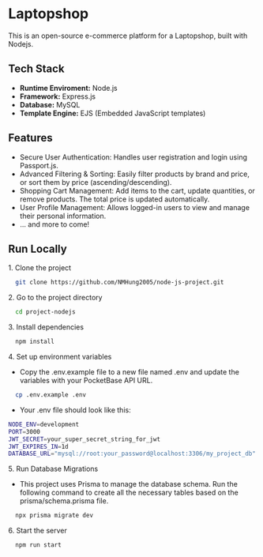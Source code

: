 
# Laptopshop

This is an open-source e-commerce platform for a Laptopshop, built with Nodejs.




## Tech Stack

* **Runtime Enviroment:** Node.js
* **Framework:** Express.js
* **Database:** MySQL
* **Template Engine:** EJS (Embedded JavaScript templates)




## Features

- Secure User Authentication: Handles user registration and login using Passport.js.
- Advanced Filtering & Sorting: Easily filter products by brand and price, or sort them by price (ascending/descending).
- Shopping Cart Management: Add items to the cart, update quantities, or remove products. The total price is updated automatically.
- User Profile Management: Allows logged-in users to view and manage their personal information.
- ... and more to come!



## Run Locally

1\. Clone the project

```bash
  git clone https://github.com/NMHung2005/node-js-project.git
```

2\. Go to the project directory

```bash
  cd project-nodejs
```

3\. Install dependencies

```bash
  npm install
```

4\. Set up environment variables 
 - Copy the .env.example file to a new file named .env and update the variables with your PocketBase API URL.
```bash
  cp .env.example .env
```
 - Your .env file should look like this:
```bash
NODE_ENV=development
PORT=3000
JWT_SECRET=your_super_secret_string_for_jwt
JWT_EXPIRES_IN=1d
DATABASE_URL="mysql://root:your_password@localhost:3306/my_project_db"
```

5\. Run Database Migrations
 - This project uses Prisma to manage the database schema. Run the following command to create all the necessary tables based on the prisma/schema.prisma file.
```bash
  npx prisma migrate dev
```

6\. Start the server

```bash
  npm run start
```

